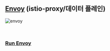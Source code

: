 ## [Envoy](https://www.envoyproxy.io/docs) (istio-proxy/데이터 플레인)

![envoy](https://www.envoyproxy.io/docs/envoy/latest/_images/lor-architecture.svg)

<br>

### [Run Envoy](https://www.envoyproxy.io/docs/envoy/latest/start/quick-start/run-envoy#run-envoy-with-the-demo-configuration)